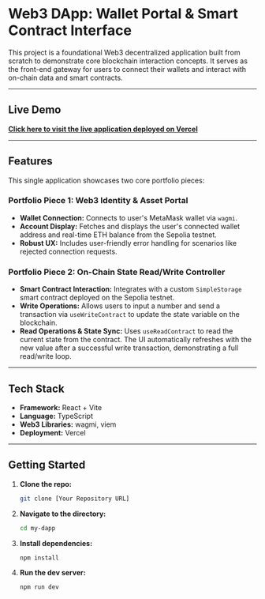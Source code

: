 # Web3 DApp: Wallet Portal & Smart Contract Interface

This project is a foundational Web3 decentralized application built from scratch to demonstrate core blockchain interaction concepts. It serves as the front-end gateway for users to connect their wallets and interact with on-chain data and smart contracts.

---

## Live Demo

**[Click here to visit the live application deployed on Vercel](https://my-dapp-1nn4mv0rd-shiningsugars-projects.vercel.app)**

---

## Features

This single application showcases two core portfolio pieces:

### Portfolio Piece 1: Web3 Identity & Asset Portal
- **Wallet Connection:** Connects to user's MetaMask wallet via `wagmi`.
- **Account Display:** Fetches and displays the user's connected wallet address and real-time ETH balance from the Sepolia testnet.
- **Robust UX:** Includes user-friendly error handling for scenarios like rejected connection requests.

### Portfolio Piece 2: On-Chain State Read/Write Controller
- **Smart Contract Interaction:** Integrates with a custom `SimpleStorage` smart contract deployed on the Sepolia testnet.
- **Write Operations:** Allows users to input a number and send a transaction via `useWriteContract` to update the state variable on the blockchain.
- **Read Operations & State Sync:** Uses `useReadContract` to read the current state from the contract. The UI automatically refreshes with the new value after a successful write transaction, demonstrating a full read/write loop.

---

## Tech Stack

- **Framework:** React + Vite
- **Language:** TypeScript
- **Web3 Libraries:** wagmi, viem
- **Deployment:** Vercel

---

## Getting Started

1.  **Clone the repo:**
    ```bash
    git clone [Your Repository URL]
    ```
2.  **Navigate to the directory:**
    ```bash
    cd my-dapp
    ```
3.  **Install dependencies:**
    ```bash
    npm install
    ```
4.  **Run the dev server:**
    ```bash
    npm run dev
    ```
